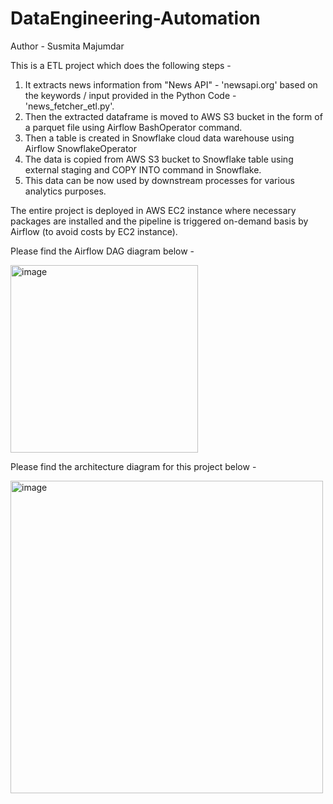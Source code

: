 # DataEngineering-Automation
Author - Susmita Majumdar

This is a ETL project which does the following steps - 
1. It extracts news information from "News API" - 'newsapi.org' based on the keywords / input provided in the Python Code - 'news_fetcher_etl.py'.
2. Then the extracted dataframe is moved to AWS S3 bucket in the form of a parquet file using Airflow BashOperator command.
3. Then a table is created in Snowflake cloud data warehouse using Airflow SnowflakeOperator
4. The data is copied from AWS S3 bucket to Snowflake table using external staging and COPY INTO command in Snowflake.
5. This data can be now used by downstream processes for various analytics purposes.

The entire project is deployed in AWS EC2 instance where necessary packages are installed and the pipeline is triggered on-demand basis by Airflow (to avoid costs by EC2 instance).

Please find the Airflow DAG diagram below - 

<img width="300" alt="image" src="https://github.com/user-attachments/assets/0ce19a94-96ee-4ad8-a9ab-87e6e4574762">


Please find the architecture diagram for this project below - 

<img width="500" alt="image" src="https://github.com/user-attachments/assets/b072f5ff-c18e-47f1-b85c-6e3025ebf5b8">




